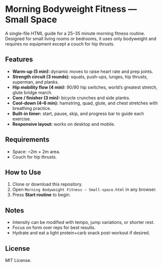 # Morning Bodyweight Fitness — Small Space

A single-file HTML guide for a 25–35 minute morning fitness routine. Designed for small living rooms or bedrooms, it uses only bodyweight and requires no equipment except a couch for hip thrusts.

## Features
- **Warm-up (5 min):** dynamic moves to raise heart rate and prep joints.
- **Strength circuit (3 rounds):** squats, push-ups, lunges, hip thrusts, superman, and planks.
- **Hip mobility flow (4 min):** 90/90 hip switches, world’s greatest stretch, glute bridge march.
- **Core / finisher (3 min):** bicycle crunches and side planks.
- **Cool-down (4–6 min):** hamstring, quad, glute, and chest stretches with breathing practice.
- **Built-in timer:** start, pause, skip, and progress bar to guide each exercise.
- **Responsive layout:** works on desktop and mobile.

## Requirements
- Space: ~2m × 2m area.
- Couch for hip thrusts.

## How to Use
1. Clone or download this repository.
2. Open `Morning Bodyweight Fitness — Small-space.html` in any browser.
3. Press **Start routine** to begin.

## Notes
- Intensity can be modified with tempo, jump variations, or shorter rest.
- Focus on form over reps for best results.
- Hydrate and eat a light protein+carb snack post-workout if desired.

## License
MIT License.
